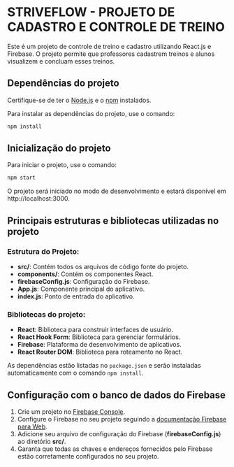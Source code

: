 
# STRIVEFLOW - PROJETO DE CADASTRO E CONTROLE DE TREINO

Este é um projeto de controle de treino e cadastro utilizando React.js e Firebase. O projeto permite que professores cadastrem treinos e alunos visualizem e concluam esses treinos.

## Dependências do projeto

Certifique-se de ter o [Node.js](https://nodejs.org/) e o [npm](https://www.npmjs.com/) instalados. 

Para instalar as dependências do projeto, use o comando:

```bash
npm install
```

## Inicialização do projeto

Para iniciar o projeto, use o comando:

```bash
npm start
```

O projeto será iniciado no modo de desenvolvimento e estará disponível em http://localhost:3000.

## Principais estruturas e bibliotecas utilizadas no projeto

### Estrutura do Projeto:

- **src/**: Contém todos os arquivos de código fonte do projeto.
- **components/**: Contém os componentes React.
- **firebaseConfig.js**: Configuração do Firebase.
- **App.js**: Componente principal do aplicativo.
- **index.js**: Ponto de entrada do aplicativo.

### Bibliotecas do projeto:

- **React**: Biblioteca para construir interfaces de usuário.
- **React Hook Form**: Biblioteca para gerenciar formulários.
- **Firebase**: Plataforma de desenvolvimento de aplicativos.
- **React Router DOM**: Biblioteca para roteamento no React.

As dependências estão listadas no `package.json` e serão instaladas automaticamente com o comando `npm install`.

## Configuração com o banco de dados do Firebase

1. Crie um projeto no [Firebase Console](https://console.firebase.google.com/).
2. Configure o Firebase no seu projeto seguindo a [documentação Firebase para Web](https://firebase.google.com/docs/web/setup).
3. Adicione seu arquivo de configuração do Firebase (**firebaseConfig.js**) ao diretório **src/**.
4. Garanta que todas as chaves e endereços fornecidos pelo Firebase estão corretamente configurados no seu projeto.
